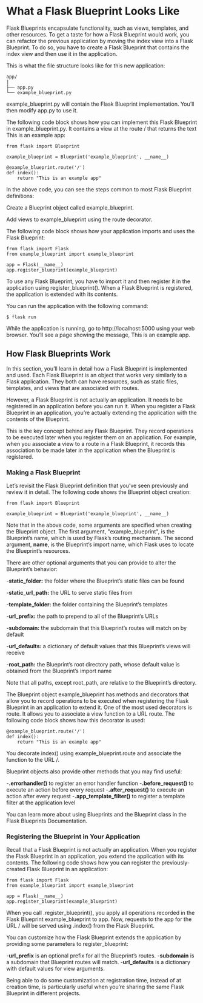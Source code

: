# What a Flask Blueprint Looks Like


Flask Blueprints encapsulate functionality, such as views, templates, and other resources. To get a taste for how a Flask Blueprint would work, you can refactor the previous application by moving the index view into a Flask Blueprint. To do so, you have to create a Flask Blueprint that contains the index view and then use it in the application.

This is what the file structure looks like for this new application:

    app/
    |
    ├── app.py
    └── example_blueprint.py

example_blueprint.py will contain the Flask Blueprint implementation. You’ll then modify app.py to use it.

The following code block shows how you can implement this Flask Blueprint in example_blueprint.py. It contains a view at the route / that returns the text This is an example app:

    from flask import Blueprint

    example_blueprint = Blueprint('example_blueprint', __name__)

    @example_blueprint.route('/')
    def index():
        return "This is an example app"

In the above code, you can see the steps common to most Flask Blueprint definitions:

Create a Blueprint object called example_blueprint.

Add views to example_blueprint using the route decorator.

The following code block shows how your application imports and uses the Flask Blueprint:

    from flask import Flask
    from example_blueprint import example_blueprint

    app = Flask(__name__)
    app.register_blueprint(example_blueprint)

To use any Flask Blueprint, you have to import it and then register it in the application using register_blueprint(). When a Flask Blueprint is registered, the application is extended with its contents.

You can run the application with the following command:

    $ flask run
    
While the application is running, go to http://localhost:5000 using your web browser. You’ll see a page showing the message, This is an example app.


## How Flask Blueprints Work


In this section, you’ll learn in detail how a Flask Blueprint is implemented and used. Each Flask Blueprint is an object that works very similarly to a Flask application. They both can have resources, such as static files, templates, and views that are associated with routes.

However, a Flask Blueprint is not actually an application. It needs to be registered in an application before you can run it. When you register a Flask Blueprint in an application, you’re actually extending the application with the contents of the Blueprint.

This is the key concept behind any Flask Blueprint. They record operations to be executed later when you register them on an application. For example, when you associate a view to a route in a Flask Blueprint, it records this association to be made later in the application when the Blueprint is registered.


### Making a Flask Blueprint


Let’s revisit the Flask Blueprint definition that you’ve seen previously and review it in detail. The following code shows the Blueprint object creation:

    from flask import Blueprint

    example_blueprint = Blueprint('example_blueprint', __name__)

Note that in the above code, some arguments are specified when creating the Blueprint object. The first argument, "example_blueprint", is the Blueprint’s name, which is used by Flask’s routing mechanism. The second argument, __name__, is the Blueprint’s import name, which Flask uses to locate the Blueprint’s resources.

There are other optional arguments that you can provide to alter the Blueprint’s behavior:

-**static_folder:** the folder where the Blueprint’s static files can be found

-**static_url_path:** the URL to serve static files from

-**template_folder:** the folder containing the Blueprint’s templates

-**url_prefix:** the path to prepend to all of the Blueprint’s URLs

-**subdomain:** the subdomain that this Blueprint’s routes will match on by default

-**url_defaults:** a dictionary of default values that this Blueprint’s views will receive

-**root_path:** the Blueprint’s root directory path, whose default value is obtained from the Blueprint’s import name

Note that all paths, except root_path, are relative to the Blueprint’s directory.

The Blueprint object example_blueprint has methods and decorators that allow you to record operations to be executed when registering the Flask Blueprint in an application to extend it. One of the most used decorators is route. It allows you to associate a view function to a URL route. The following code block shows how this decorator is used:

    @example_blueprint.route('/')
    def index():
        return "This is an example app"

You decorate index() using example_blueprint.route and associate the function to the URL /.

Blueprint objects also provide other methods that you may find useful:

-**.errorhandler()** to register an error handler function
-**.before_request()** to execute an action before every request
-**.after_request()** to execute an action after every request
-**.app_template_filter()** to register a template filter at the application level

You can learn more about using Blueprints and the Blueprint class in the Flask Blueprints Documentation.


### Registering the Blueprint in Your Application


Recall that a Flask Blueprint is not actually an application. When you register the Flask Blueprint in an application, you extend the application with its contents. The following code shows how you can register the previously-created Flask Blueprint in an application:

    from flask import Flask
    from example_blueprint import example_blueprint

    app = Flask(__name__)
    app.register_blueprint(example_blueprint)

When you call .register_blueprint(), you apply all operations recorded in the Flask Blueprint example_blueprint to app. Now, requests to the app for the URL / will be served using .index() from the Flask Blueprint.

You can customize how the Flask Blueprint extends the application by providing some parameters to register_blueprint:

-**url_prefix** is an optional prefix for all the Blueprint’s routes.
-**subdomain** is a subdomain that Blueprint routes will match.
-**url_defaults** is a dictionary with default values for view arguments.

Being able to do some customization at registration time, instead of at creation time, is particularly useful when you’re sharing the same Flask Blueprint in different projects.